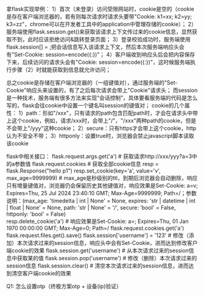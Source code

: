拿flask实现举例：
1）首次（未登录）访问受限网站时，cookie是空的（cookie是存在客户端浏览器的，若有则每次请求时请求头要带"Cookie: k1=xx; k2=yy; k3=zz"，chrome可以在开发者工具中的application中管理存储的cookie）；
2）服务端使用flask.session.get(<id>)来获取该请求上下文传过来的cookie信息，显然获取不到，此时应该拒绝访问&跳转登录页面；
3）登录校验成功时，服务端使用flask.session[<id>] = <value>;把会话信息写入该请求上下文，然后本次服务端响应头会有"Set-Cookie: session=encode({<id>:<value>})"；
4）客户端收到响应头后会把内容保存下来，后续访问的请求头会有"Cookie: session=encode({<id>:<value>})"，这时候服务端执行步骤（2）时就能获取到信息就允许访问；

总之cookie是存储在客户端浏览器的（一组键值对），通过服务端的"Set-Cookie"响应头来设置的，有了之后每次请求会带上"Cookie"请求头；
而session是一种技术，服务端有很多方法来实现“会话控制”，具体要看服务端的代码是怎么写的，flask会往cookie中设置一个键名叫session的键值对；
cookie的几个属性：
1）path：形如"/xxx"，只有请求的path包含匹配path时，才会在请求头中带上这个cookie，例如，请求/xxx时，会带上"/"，"/xxx"两种path的cookie，但是不会带上"/yyy"这种cookie；
2）secure：只有https才会带上这个cookie，http认为不安全不带；
3）httponly：设置true时，浏览器会禁止javascript脚本读取该cookie

flask中相关接口：
flask.request.args.get('a')  # 获取请求http://xxx/yyy?a=3中的a参数值
flask.request.cookies  # 获取全部cookie信息
resp = flask.Response("hello p1")
resp.set_cookie(key='a', value='v', max_age=9999999)  # max_age是秒级别的ttl，到期后浏览器会自动删除，响应只有增量键值对，浏览器仍会保留历史其他键值对，响应效果是Set-Cookie: a=v; Expires=Thu, 25 Jul 2024 23:40:10 GMT; Max-Age=9999999; Path=/；参数说明：(max_age: 'timedelta | int | None' = None, expires: 'str | datetime | int | float | None' = None, path: 'str | None' = '/', secure: 'bool' = False, httponly: 'bool' = False)  
resp.delete_cookie('a')  # 响应效果是Set-Cookie: a=; Expires=Thu, 01 Jan 1970 00:00:00 GMT; Max-Age=0; Path=/
flask.request.cookies.get('a')
flask.request.files.get().save()
flask.session['username'] = '123' # 修改（添加）本次请求过来的session信息，响应头中会有Set-Cookie，进而达到修改客户端cookie的效果
flask.session.get('username') # 从本次请求过来的session信息中获取某<id>的值
flask.session.pop('username') # 修改（删除）本次请求过来的session信息
flask.session.clear() # 清空本次请求过来的session信息，进而达到清空客户端cookie的效果

Q1:
怎么设置otp（终极方案otp + 设备(ip)验证）

